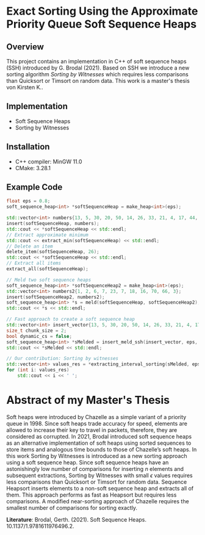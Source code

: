 # Exact Sorting Using the Approximate Priority Queue Soft Sequence Heaps

## Overview
This project contains an implementation in C++ of soft sequence heaps (SSH) introduced by G. Brodal (2021). 
Based on SSH we introduce a new sorting algorithm *Sorting by Witnesses* which requires less comparisons than Quicksort 
or Timsort on random data.
This work is a master's thesis von Kirsten K..

## Implementation
* Soft Sequence Heaps
* Sorting by Witnesses

## Installation
* C++ compiler: MinGW 11.0
* CMake: 3.28.1

## Example Code
```c++
float eps = 0.8;
soft_sequence_heap<int> *softSequenceHeap = make_heap<int>(eps);

std::vector<int> numbers{13, 5, 30, 20, 50, 14, 26, 33, 21, 4, 17, 44, 23, 9, 11};
insert(softSequenceHeap, numbers);
std::cout << *softSequenceHeap << std::endl;
// Extract approximate minimum
std::cout << extract_min(softSequenceHeap) << std::endl;
// Delete an item
delete_item(softSequenceHeap, 26);
std::cout << *softSequenceHeap << std::endl;
// Extract all items
extract_all(softSequenceHeap);

// Meld two soft sequence heaps
soft_sequence_heap<int> *softSequenceHeap2 = make_heap<int>(eps);
std::vector<int> numbers2{1, 2, 6, 7, 23, 7, 18, 16, 70, 66, 3};
insert(softSequenceHeap2, numbers2);
soft_sequence_heap<int> *s = meld(softSequenceHeap, softSequenceHeap2);
std::cout << *s << std::endl;

// Fast approach to create a soft sequence heap
std::vector<int> insert_vector{13, 5, 30, 20, 50, 14, 26, 33, 21, 4, 17, 44, 23, 9};
size_t chunk_size = 2;
bool dynamic_cs = false;
soft_sequence_heap<int> *sMelded = insert_meld_ssh(insert_vector, eps, chunk_size, dynamic_cs);
std::cout << *sMelded << std::endl;

// Our contribution: Sorting by witnesses
std::vector<int> values_res = *extracting_interval_sorting(sMelded, eps, insert_vector.size());
for (int i: values_res)
	std::cout << i << ' ';
```

# Abstract of my Master's Thesis
Soft heaps were introduced by Chazelle as a simple variant of a priority queue in 1998. 
Since soft heaps trade accuracy for speed, elements are allowed to increase their key to travel in packets, therefore, 
they are considered as corrupted. In 2021, Brodal introduced soft sequence heaps as an alternative implementation of 
soft heaps using sorted sequences to store items and analogous time bounds to those of Chazelle’s soft heaps. 
In this work Sorting by Witnesses is introduced as a new sorting approach using a soft sequence heap. 
Since soft sequence heaps have an astonishingly low number of comparisons for inserting *n* elements and subsequent 
extractions, Sorting by Witnesses with small $\epsilon$ values requires less comparisons than Quicksort or 
Timsort for random data. Sequence Heapsort inserts elements to a non-soft sequence heap and extracts all of them. 
This approach performs as fast as Heapsort but requires less comparisons. A modified near-sorting approach of Chazelle 
requires the smallest number of comparisons for sorting exactly.

**Literature**: Brodal, Gerth. (2021). Soft Sequence Heaps. 10.1137/1.9781611976496.2. 